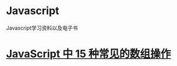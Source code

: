 # Javascript
Javascript学习资料以及电子书

# <a href="https://segmentfault.com/a/1190000022866321">JavaScript 中 15 种常见的数组操作</a>
